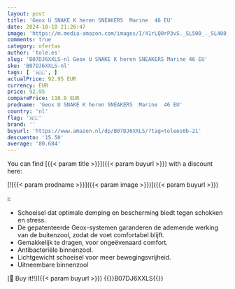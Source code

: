 ```yaml
---
layout: post
title: 'Geox U SNAKE K heren SNEAKERS  Marine  46 EU'
date: 2024-10-10 21:26:47
image: 'https://m.media-amazon.com/images/I/41rLQ0rP3vS._SL500_._SL400_.jpg'
comments: true
category: ofertas
author: 'tole.es'
slug: 'B07DJ6XXLS-nl Geox U SNAKE K heren SNEAKERS Marine 46 EU'
sku: 'B07DJ6XXLS-nl'
tags: [ '🇳🇱', ]
actualPrice: 92.95 EUR
currency: EUR
price: 92.95
comparePrice: 110.0 EUR
prodname: 'Geox U SNAKE K heren SNEAKERS  Marine  46 EU'
country: 'nl'
flag: '🇳🇱'
brand: ''
buyurl: 'https://www.amazon.nl/dp/B07DJ6XXLS/?tag=tolees0b-21'
descuento: '15.50'
average: '80.684'
---
```


You can find [{{< param title >}}]({{< param buyurl >}}) with a discount here:

[![{{< param prodname >}}]({{< param image >}})]({{< param buyurl >}})

ℹ️:

- Schoeisel dat optimale demping en bescherming biedt tegen schokken en stress.
- De gepatenteerde Geox-systemen garanderen de ademende werking van de buitenzool, zodat de voet comfortabel blijft.
- Gemakkelijk te dragen, voor ongeëvenaard comfort.
- Antibacteriële binnenzool.
- Lichtgewicht schoeisel voor meer bewegingsvrijheid.
- Uitneembare binnenzool

[🛒 Buy it!!]({{< param buyurl >}})
{{<world>}}B07DJ6XXLS{{</world>}}
